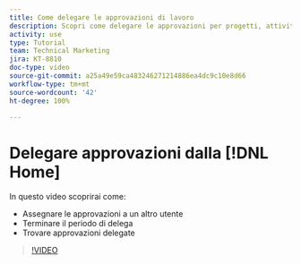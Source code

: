 ```yaml
---
title: Come delegare le approvazioni di lavoro
description: Scopri come delegare le approvazioni per progetti, attività, problemi e schede temporali a un altro utente.
activity: use
type: Tutorial
team: Technical Marketing
jira: KT-8810
doc-type: video
source-git-commit: a25a49e59ca483246271214886ea4dc9c10e8d66
workflow-type: tm+mt
source-wordcount: '42'
ht-degree: 100%

---
```


# Delegare approvazioni dalla [!DNL Home]

In questo video scoprirai come:

* Assegnare le approvazioni a un altro utente
* Terminare il periodo di delega
* Trovare approvazioni delegate

>[!VIDEO](https://video.tv.adobe.com/v/336094/?quality=12&learn=on)

<!---
learn more URLS
Delegate approval request
--->
